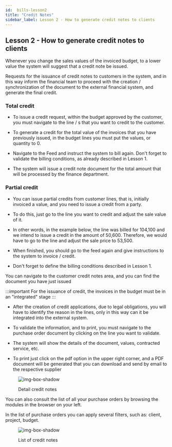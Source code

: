 ```yaml
---
id:  bills-lesson2
title: "Credit Notes"
sidebar_label: Lesson 2 - How to generate credit notes to clients
---
```


## Lesson 2 - How to generate credit notes to clients

Whenever you change the sales values ​​of the invoiced budget, to a lower value the system will suggest that a credit note be issued.

Requests for the issuance of credit notes to customers in the system, and in this way inform the financial team to proceed with the creation / synchronization of the document to the external financial system, and generate the final credit.

### Total credit

- To issue a credit request, within the budget approved by the customer, you must navigate to the line / s that you want to credit to the customer.

- To generate a credit for the total value of the invoices that you have previously issued, in the budget lines you must put the values, or quantity to 0.

- Navigate to the Feed and instruct the system to bill again. Don't forget to validate the billing conditions, as already described in Lesson 1.

- The system will issue a credit note document for the total amount that will be processed by the finance department.

### Partial credit

- You can issue partial credits from customer lines, that is, initially invoiced a value, and you need to issue a credit from a party.

- To do this, just go to the line you want to credit and adjust the sale value of it.

- In other words, in the example below, the line was billed for 104,100 and we intend to issue a credit in the amount of 50,600. Therefore, we would have to go to the line and adjust the sale price to 53,500.

- When finished, you should go to the feed again and give instructions to the system to invoice / credit.

- Don't forget to define the billing conditions described in Lesson 1.

 

You can navigate to the customer credit notes area, and you can find the document you have just issued

:::important
For the issuance of credit, the invoices in the budget must be in an "integrated" stage
:::

- After the creation of credit applications, due to legal obligations, you will have to identify the reason in the lines, only in this way can it be integrated into the external system.

- To validate the information, and to print, you must navigate to the purchase order document by clicking on the line you want to validate.

- The system will show the details of the document, values, contracted service, etc.

- To print just click on the pdf option in the upper right corner, and a PDF document will be generated that you can download and send by email to the respective supplier


<figure>

![img-box-shadow](/img/university/bills/bills-lesson2-1.png)
<figcaption>Detail credit notes</figcaption>
</figure>

You can also consult the list of all your purchase orders by browsing the modules in the browser on your left.

In the list of purchase orders you can apply several filters, such as: client, project, budget.

<figure>

![img-box-shadow](/img/university/bills/bills-lesson2-1.png)
<figcaption>List of credit notes</figcaption>
</figure>


 
